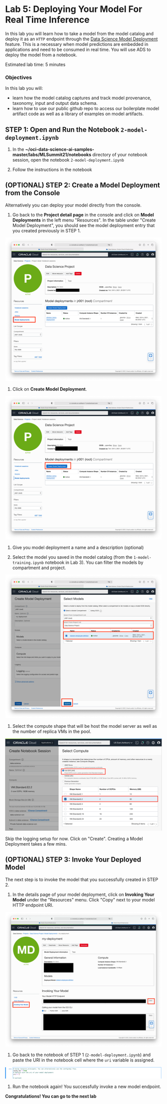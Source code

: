# Lab 5: Deploying Your Model For Real Time Inference 

In this lab you will learn how to take a model from the model catalog and deploy it as an `HTTP` endpoint through the [Data Science Model Deployment](https://docs.oracle.com/en-us/iaas/data-science/using/model-dep-about.htm) feature. This is a necessary when model predictions are embedded in applications and need to be consumed in real time. You will use ADS to deploy the model from a notebook. 

Estimated lab time: 5 minutes

### Objectives

In this lab you will:

* learn how the model catalog captures and track model provenance, taxonomy, input and output data schema.
* learn how to use our public github repo to access our boilerplate model artifact code as well as a library of examples on model artifacts.

## **STEP 1:** Open and Run the Notebook `2-model-deployment.ipynb`

1. In the **~/oci-data-science-ai-samples-master/labs/MLSummit21/notebooks** directory of your notebook session, open the notebook `2-model-deployment.ipynb`

1. Follow the instructions in the notebook


## **(OPTIONAL) STEP 2:** Create a Model Deployment from the Console 

Alternatively you can deploy your model directly from the console. 

1. Go back to the **Project detail page** in the console and click on **Model Deployments** in the left menu "Resources". In the table under "Create Model Deployment", you should see the model deployment entry that you created previously in STEP 1.  

![](./images/list-deployments.png)

1. Click on **Create Model Deployment**. 

![](./images/create-deployment-button.png)

1. Give you model deployment a name and a description (optional)

1. Select the model you saved in the model catalog (from the `1-model-training.ipynb` notebook in Lab 3). You can filter the models by compartment and project. 

![](./images/select-model.png)

1. Select the compute shape that will be host the model server as well as the number of replica VMs in the pool. 

![](./images/select-compute.png)

Skip the logging setup for now. Click on "Create". Creating a Model Deployment takes a few mins. 

## **(OPTIONAL) STEP 3:** Invoke Your Deployed Model 

The next step is to invoke the model that you successfully created in STEP 2. 

1. In the details page of your model deployment, click on **Invoking Your Model** under the "Resources" menu. Click "Copy" next to your model HTTP endpoint URI. 

![](./images/invoking-your-model-menu.png)

1. Go back to the notebook of STEP 1 (`2-model-deployment.ipynb`) and paste the URI in the notebook cell where the `uri` variable is assigned. 

![](./images/uri-cell.png)

1. Run the notebook again! You successfully invoke a new model endpoint. 

**Congratulations! You can go to the next lab** 




